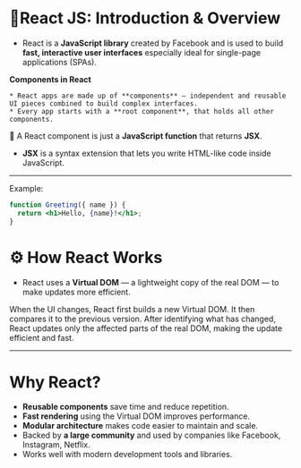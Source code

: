 # 🚀React JS: Introduction & Overview

- React is a **JavaScript library** created by Facebook and is used to build **fast, interactive user interfaces** especially ideal for single-page applications (SPAs).

 **Components in React**

    * React apps are made up of **components** — independent and reusable UI pieces combined to build complex interfaces.
    * Every app starts with a **root component**, that holds all other components.
    
🔧 A React component is just a **JavaScript function** that returns **JSX**.
  - **JSX** is a syntax extension that lets you write HTML-like code inside JavaScript.

---

Example:
```jsx
function Greeting({ name }) {
  return <h1>Hello, {name}!</h1>;
}
```
  # ⚙️ How React Works

- React uses a **Virtual DOM** — a lightweight copy of the real DOM — to make updates more efficient.

When the UI changes, React first builds a new Virtual DOM. It then compares it to the previous version. After identifying what has changed, React updates only the affected parts of the real DOM, making the update efficient and fast.


---

#  Why React?

-  **Reusable components** save time and reduce repetition.
-  **Fast rendering** using the Virtual DOM improves performance.
-  **Modular architecture** makes code easier to maintain and scale.
-  Backed by **a large community** and used by companies like Facebook, Instagram, Netflix.
-  Works well with modern development tools and libraries.
